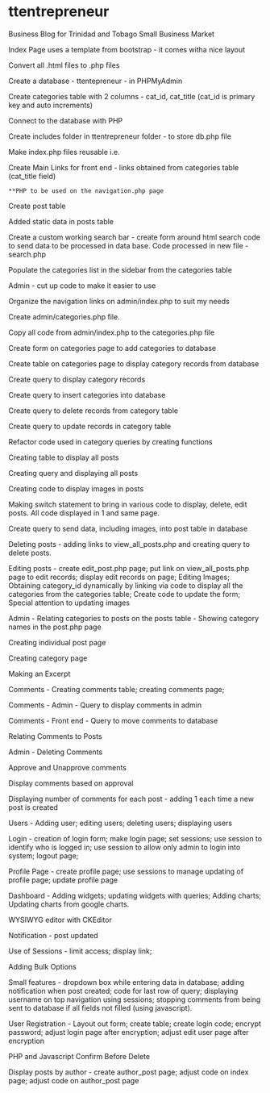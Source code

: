# ttentrepreneur
 Business Blog for Trinidad and Tobago Small Business Market
 
 Index Page uses a template from bootstrap - it comes witha nice layout
 
 Convert all .html files to .php files
 
 Create a database - ttentepreneur - in PHPMyAdmin
 
 Create categories table with 2 columns - cat_id, cat_title (cat_id is primary key and auto increments)
 
 Connect to the database with PHP 
 
 Create includes folder in ttentrepreneur folder - to store db.php file
 
 Make index.php files reusable i.e. 
 
 Create Main Links for front end - links obtained from categories table (cat_title field) 
 
    **PHP to be used on the navigation.php page
    
 Create post table
 
 Added static data in posts table
 
 Create a custom working search bar - create form around html search code to send data to be processed in data base. Code processed in new file - search.php
 
 Populate the categories list in the sidebar from the categories table
 
 Admin - cut up code to make it easier to use
 
 Organize the navigation links on admin/index.php to suit my needs
 
 Create admin/categories.php file.
 
 Copy all code from admin/index.php to the categories.php file
 
 Create form on categories page to add categories to database
 
 Create table on categories page to display category records from database
 
 Create query to display category records
 
 Create query to insert categories into database
 
 Create query to delete records from category table
 
 Create query to update records in category table
 
 Refactor code used in category queries by creating functions
 
 Creating table to display all posts
 
 Creating query and displaying all posts
 
 Creating code to display images in posts
 
 Making switch statement to bring in various code to display, delete, edit posts. All code displayed in 1 and same page.
 
 Create query to send data, including images, into post table in database
 
 Deleting posts - adding links to view_all_posts.php and creating query to delete posts.
 
 Editing posts - create edit_post.php page; put link on view_all_posts.php page to edit records; display edit records on page; Editing Images; Obtaining category_id dynamically by linking via code to display all the categories from the categories table; Create code to update the form; Special attention to updating images
 
 Admin - Relating categories to posts on the posts table - Showing category names in the post.php page
 
 Creating individual post page
 
 Creating category page
 
 Making an Excerpt
 
 Comments - Creating comments table; creating comments page; 
 
 Comments - Admin - Query to display comments in admin
 
 Comments - Front end - Query to move comments to database
 
 Relating Comments to Posts
 
 Admin - Deleting Comments
 
 Approve and Unapprove comments
 
 Display comments based on approval
 
 Displaying number of comments for each post - adding 1 each time a new post is created
 
 Users - Adding user; editing users; deleting users; displaying users
 
 Login - creation of login form; make login page; set sessions; use session to identify who is logged in; use session to allow only admin to login into system; logout page; 
 
 Profile Page - create profile page; use sessions to manage updating of profile page; update profile page
 
 Dashboard - Adding widgets; updating widgets with queries; Adding charts; Updating charts from google charts.
 
 WYSIWYG editor with CKEditor
 
 Notification - post updated
 
 Use of Sessions - limit access; display link;
 
 Adding Bulk Options
 
 Small features - dropdown box while entering data in database; adding notification when post 
 created; code for last row of query; displaying username on top navigation using sessions; stopping comments from being sent to database if all fields not filled (using javascript).
 
 User Registration - Layout out form; create table; create login code; encrypt password; adjust login page after encryption; adjust edit user page after encryption

 PHP and Javascript Confirm Before Delete
 
 Display posts by author - create author_post page; adjust code on index page; adjust code on author_post page
 
 
 
 
 
 
 
 
 
 